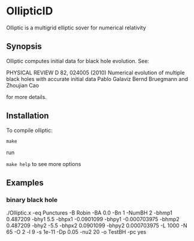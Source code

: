 # OllipticID

Olliptic is a multigrid elliptic sover for numerical relativity 

## Synopsis

Olliptic  computes initial data for black hole evolution.
See:

PHYSICAL REVIEW D 82, 024005 (2010)
Numerical evolution of multiple black holes with accurate initial data
Pablo Galaviz Bernd Bruegmann and Zhoujian Cao

for more details. 

## Installation

To compile olliptic:

`make`

run 

`make help` to see more options 

## Examples

### binary black hole

./Olliptic.x -eq Punctures -B Robin -BA 0.0 -Bn 1 -NumBH 2 -bhmp1 0.487209 -bhy1 5.5 -bhpx1 -0.0901099 -bhpy1 -0.000703975 -bhmp2 0.487209 -bhy2 -5.5 -bhpx2 0.0901099 -bhpy2 0.000703975 -L 1000 -N 65 -O 2 -l 9 -s 1e-11 -Dp 0.05 -nu2 20 -o TestBH -pc yes




